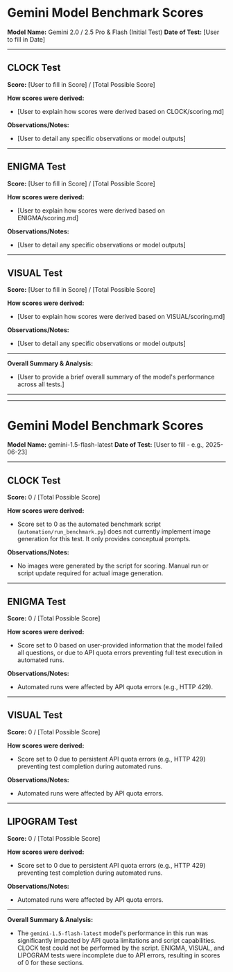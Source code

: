 # Gemini Model Benchmark Scores

**Model Name:** Gemini 2.0 / 2.5 Pro & Flash (Initial Test)
**Date of Test:** [User to fill in Date]

---

## CLOCK Test

**Score:** [User to fill in Score] / [Total Possible Score]

**How scores were derived:**
*   [User to explain how scores were derived based on CLOCK/scoring.md]

**Observations/Notes:**
*   [User to detail any specific observations or model outputs]

---

## ENIGMA Test

**Score:** [User to fill in Score] / [Total Possible Score]

**How scores were derived:**
*   [User to explain how scores were derived based on ENIGMA/scoring.md]

**Observations/Notes:**
*   [User to detail any specific observations or model outputs]

---

## VISUAL Test

**Score:** [User to fill in Score] / [Total Possible Score]

**How scores were derived:**
*   [User to explain how scores were derived based on VISUAL/scoring.md]

**Observations/Notes:**
*   [User to detail any specific observations or model outputs]

---

**Overall Summary & Analysis:**
*   [User to provide a brief overall summary of the model's performance across all tests.]

---
---

# Gemini Model Benchmark Scores

**Model Name:** gemini-1.5-flash-latest
**Date of Test:** [User to fill - e.g., 2025-06-23]

---

## CLOCK Test

**Score:** 0 / [Total Possible Score]

**How scores were derived:**
*   Score set to 0 as the automated benchmark script (`automation/run_benchmark.py`) does not currently implement image generation for this test. It only provides conceptual prompts.

**Observations/Notes:**
*   No images were generated by the script for scoring. Manual run or script update required for actual image generation.

---

## ENIGMA Test

**Score:** 0 / [Total Possible Score]

**How scores were derived:**
*   Score set to 0 based on user-provided information that the model failed all questions, or due to API quota errors preventing full test execution in automated runs.

**Observations/Notes:**
*   Automated runs were affected by API quota errors (e.g., HTTP 429).

---

## VISUAL Test

**Score:** 0 / [Total Possible Score]

**How scores were derived:**
*   Score set to 0 due to persistent API quota errors (e.g., HTTP 429) preventing test completion during automated runs.

**Observations/Notes:**
*   Automated runs were affected by API quota errors.

---

## LIPOGRAM Test

**Score:** 0 / [Total Possible Score]

**How scores were derived:**
*   Score set to 0 due to persistent API quota errors (e.g., HTTP 429) preventing test completion during automated runs.

**Observations/Notes:**
*   Automated runs were affected by API quota errors.

---

**Overall Summary & Analysis:**
*   The `gemini-1.5-flash-latest` model's performance in this run was significantly impacted by API quota limitations and script capabilities. CLOCK test could not be performed by the script. ENIGMA, VISUAL, and LIPOGRAM tests were incomplete due to API errors, resulting in scores of 0 for these sections.
